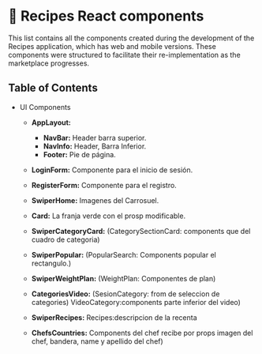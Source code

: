 # 🚀 Recipes React components

This list contains all the components created during the development of the Recipes application, which has web and mobile versions. These components were structured to facilitate their re-implementation as the marketplace progresses.

## Table of Contents 
- UI Components
	- **AppLayout:** 
		- **NavBar:** Header barra superior.
		- **NavInfo:** Header, Barra Inferior.
		- **Footer:** Pie de página.


	- **LoginForm:** Componente para el inicio de sesión.
	- **RegisterForm:** Componente para el registro.
	- **SwiperHome:** Imagenes del Carrosuel.
	- **Card:** La franja verde con el prosp modificable.
	- **SwiperCategoryCard:** (CategorySectionCard: components que del cuadro de categoria)
	- **SwiperPopular:** (PopularSearch: Components popular el rectangulo.)
	- **SwiperWeightPlan:** (WeightPlan: Componentes de plan)
	- **CategoriesVideo:** (SesionCategory: from de seleccion de categories) VideoCategory:components parte inferior del video)
	- **SwiperRecipes:** Recipes:descripcion de la recenta
	- **ChefsCountries:** Components del chef recibe por props imagen del chef, bandera, name y apellido del chef)



